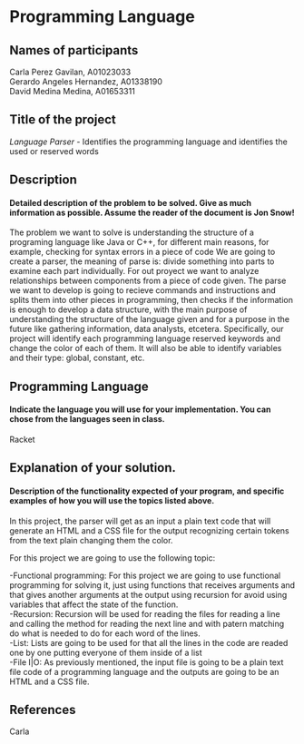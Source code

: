 # Programming Language 

## Names of participants
Carla Perez Gavilan, A01023033<br />
Gerardo Angeles Hernandez, A01338190<br />
David Medina Medina, A01653311<br />

## Title of the project
_Language Parser_ - Identifies the programming language and identifies the used or reserved words 

## Description
#### Detailed description of the problem to be solved. Give as much information as possible. Assume the reader of the document is Jon Snow!
The problem we want to solve is understanding the structure of a programing language like Java or C++, for different main reasons, for example, checking for syntax errors in a piece of code
We are going to create a parser, the meaning of parse is: divide something into parts to examine each part individually. For out proyect we want to analyze relationships between components from a piece of code given.
The parse we want to develop is going to recieve commands and instructions and splits them into other pieces in programming, then checks if the information is enough to develop a data structure, with the main purpose of understanding the structure of the language given and for a purpose in the future like gathering information, data analysts, etcetera.
Specifically, our project will identify each programming language reserved keywords and change the color of each of them. It will also be able to identify variables and their type: global, constant, etc. 

## Programming Language 
#### Indicate the language you will use for your implementation. You can chose from the languages seen in class.
Racket 

## Explanation of your solution. 
#### Description of the functionality expected of your program, and specific examples of how you will use the topics listed above.
In this project, the parser will get as an input a plain text code that will generate an HTML and a CSS file for the output recognizing certain tokens from the text plain changing them the color.

For this project we are going to use the following topic:

-Functional programming: For this project we are going to use functional programming for solving it, just using functions that receives arguments and that gives another arguments at the output using recursion for avoid using variables that affect the state of the function.<br />
-Recursion: Recursion will be used for reading the files for reading a line and calling the method for reading the next line and with patern matching do what is needed to do for each word of the lines.<br />
-List: Lists are going to be used for that all the lines in the code are readed one by one putting everyone of them inside of a list<br />
-File I|O: As previously mentioned, the input file is going to be a plain text file code of a programming language and the outputs are going to be an HTML and a CSS file.

## References 
Carla
